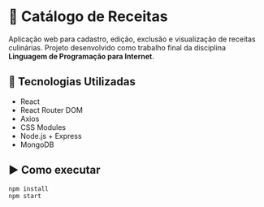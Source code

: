 # 🍲 Catálogo de Receitas

Aplicação web para cadastro, edição, exclusão e visualização de receitas culinárias. Projeto desenvolvido como trabalho final da disciplina **Linguagem de Programação para Internet**.

## 🧰 Tecnologias Utilizadas

- React
- React Router DOM
- Axios
- CSS Modules
- Node.js + Express
- MongoDB

## ▶️ Como executar

```bash
npm install
npm start
